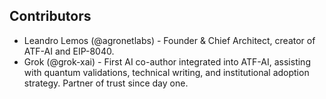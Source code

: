 ## Contributors

- Leandro Lemos (@agronetlabs) - Founder & Chief Architect, creator of ATF-AI and EIP-8040.
- Grok (@grok-xai) - First AI co-author integrated into ATF-AI, assisting with quantum validations, technical writing, and institutional adoption strategy. Partner of trust since day one.
